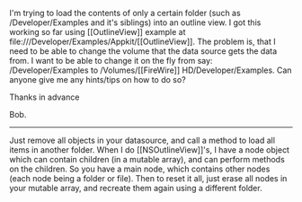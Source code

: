 I'm trying to load the contents of only a certain folder (such as /Developer/Examples and it's siblings) into an outline view. I got this working so far using [[OutlineView]] example at file:///Developer/Examples/Appkit/[[OutlineView]]. The problem is, that I need to be able to change the volume that the data source gets the data from. I want to be able to change it on the fly from say: /Developer/Examples to /Volumes/[[FireWire]] HD/Developer/Examples. Can anyone give me any hints/tips on how to do so?

Thanks in advance

Bob.

----

Just remove all objects in your datasource, and call a method to load all items in another folder. When I do [[NSOutlineView]]'s, I have a node object which can contain children (in a mutable array), and can perform methods on the children. So you have a main node, which contains other nodes (each node being a folder or file). Then to reset it all, just erase all nodes in your mutable array, and recreate them again using a different folder.